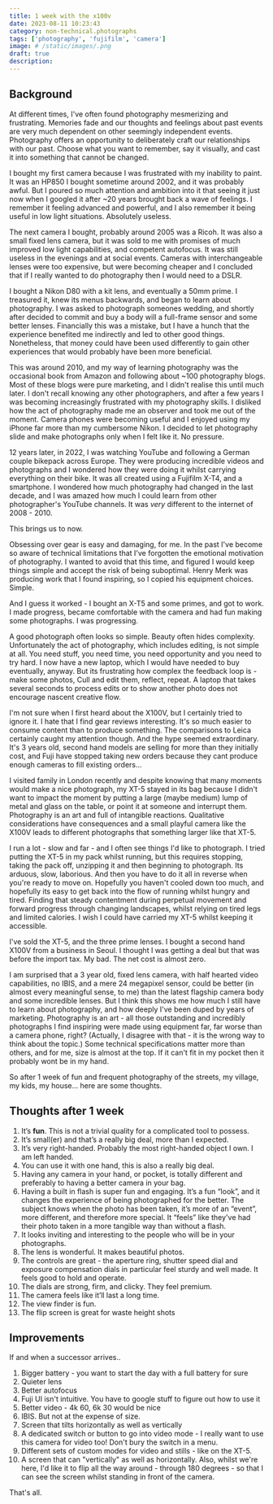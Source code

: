 ```yaml
---
title: 1 week with the x100v
date: 2023-08-11 10:23:43
category: non-technical.photographs
tags: ['photography', 'fujifilm', 'camera']
image: # /static/images/.png
draft: true
description:
---
```


## Background

At different times, I've often found photography mesmerizing and frustrating. Memories fade and our
thoughts and feelings about past events are very much dependent on other seemingly independent
events. Photography offers an opportunity to deliberately craft our relationships with our past.
Choose what you want to remember, say it visually, and cast it into something that cannot be
changed.

I bought my first camera because I was frustrated with my inability to paint. It was an HP850 I
bought sometime around 2002, and it was probably awful. But I poured so much attention and ambition
into it that seeing it just now when I googled it after ~20 years brought back a wave of feelings. I
remember it feeling advanced and powerful, and I also remember it being useful in low light
situations. Absolutely useless.

The next camera I bought, probably around 2005 was a Ricoh. It was also a small fixed lens camera,
but it was sold to me with promises of much improved low light capabilities, and competent
autofocus. It was still useless in the evenings and at social events. Cameras with interchangeable
lenses were too expensive, but were becoming cheaper and I concluded that if I really wanted to do
photography then I would need to a DSLR.

I bought a Nikon D80 with a kit lens, and eventually a 50mm prime. I treasured it, knew its menus
backwards, and began to learn about photography. I was asked to photograph someones wedding, and
shortly after decided to commit and buy a body will a full-frame sensor and some better lenses.
Financially this was a mistake, but I have a hunch that the experience benefited me indirectly and
led to other good things. Nonetheless, that money could have been used differently to gain other
experiences that would probably have been more beneficial.

This was around 2010, and my way of learning photography was the occasional book from Amazon and
following about ~100 photography blogs. Most of these blogs were pure marketing, and I didn't
realise this until much later. I don't recall knowing any other photographers, and after a few years
I was becoming increasingly frustrated with my photography skills. I disliked how the act of
photography made me an observer and took me out of the moment. Camera phones were becoming useful
and I enjoyed using my iPhone far more than my cumbersome Nikon. I decided to let photography slide
and make photographs only when I felt like it. No pressure.

12 years later, in 2022, I was watching YouTube and following a German couple bikepack across
Europe. They were producing incredible videos and photographs and I wondered how they were doing it
whilst carrying everything on their bike. It was all created using a Fujifilm X-T4, and a
smartphone. I wondered how much photography had changed in the last decade, and I was amazed how
much I could learn from other photographer's YouTube channels. It was _very_ different to the
internet of 2008 - 2010.

This brings us to now.

Obsessing over gear is easy and damaging, for me. In the past I've become so aware of technical
limitations that I've forgotten the emotional motivation of photography. I wanted to avoid that this
time, and figured I would keep things simple and accept the risk of being suboptimal. Henry Merk was
producing work that I found inspiring, so I copied his equipment choices. Simple.

And I guess it worked - I bought an X-T5 and some primes, and got to work. I made progress, became
comfortable with the camera and had fun making some photographs. I was progressing.

A good photograph often looks so simple. Beauty often hides complexity. Unfortunately the act of
photography, which includes editing, is not simple at all. You need stuff, you need time, you need
opportunity and you need to try hard. I now have a new laptop, which I would have needed to buy
eventually, anyway. But its frustrating how complex the feedback loop is - make some photos, Cull
and edit them, reflect, repeat. A laptop that takes several seconds to process edits or to show
another photo does not encourage nascent creative flow.

I'm not sure when I first heard about the X100V, but I certainly tried to ignore it. I hate that I
find gear reviews interesting. It's so much easier to consume content than to produce something. The
comparisons to Leica certainly caught my attention though. And the hype seemed extraordinary. It's 3
years old, second hand models are selling for more than they initially cost, and Fuji have stopped
taking new orders because they cant produce enough cameras to fill existing orders...

I visited family in London recently and despite knowing that many moments would make a nice
photograph, my XT-5 stayed in its bag because I didn't want to impact the moment by putting a large
(maybe medium) lump of metal and glass on the table, or point it at someone and interrupt them.
Photography is an art and full of intangible reactions. Qualitative considerations have consequences
and a small playful camera like the X100V leads to different photographs that something larger like
that XT-5.

I run a lot - slow and far - and I often see things I'd like to photograph. I tried putting the XT-5
in my pack whilst running, but this requires stopping, taking the pack off, unzipping it and then
beginning to photograph. Its arduous, slow, laborious. And then you have to do it all in reverse
when you're ready to move on. Hopefully you haven't cooled down too much, and hopefully its easy to
get back into the flow of running whilst hungry and tired. Finding that steady contentment during
perpetual movement and forward progress through changing landscapes, whilst relying on tired legs
and limited calories. I wish I could have carried my XT-5 whilst keeping it accessible.

I've sold the XT-5, and the three prime lenses. I bought a second hand X100V from a business in
Seoul. I thought I was getting a deal but that was before the import tax. My bad. The net cost is
almost zero.

I am surprised that a 3 year old, fixed lens camera, with half hearted video capabilities, no IBIS,
and a mere 24 megapixel sensor, could be better (in almost every meaningful sense, to me) than the
latest flagship camera body and some incredible lenses. But I think this shows me how much I still
have to learn about photography, and how deeply I've been duped by years of marketing. Photography
is an art - all those outstanding and incredibly photographs I find inspiring were made using
equipment far, far worse than a camera phone, right? (Actually, I disagree with that - it is the
wrong way to think about the topic.) Some technical specifications matter more than others, and for
me, size is almost at the top. If it can't fit in my pocket then it probably wont be in my hand.

So after 1 week of fun and frequent photography of the streets, my village, my kids, my house...
here are some thoughts.

## Thoughts after 1 week

1. It’s **fun**. This is not a trivial quality for a complicated tool to possess.
2. It’s small(er) and that’s a really big deal, more than I expected.
3. It’s very right-handed. Probably the most right-handed object I own. I am left handed.
4. You can use it with one hand, this is also a really big deal.
5. Having any camera in your hand, or pocket, is totally different and preferably to having a better camera in your
   bag.
6. Having a built in flash is super fun and engaging. It’s a fun “look”, and it changes the
   experience of being photographed for the better. The subject knows when the photo has been taken,
   it’s more of an “event”, more different, and therefore more special. It “feels” like they've had
   their photo taken in a more tangible way than without a flash.
7. It looks inviting and interesting to the people who will be in your photographs.
8. The lens is wonderful. It makes beautiful photos.
9. The controls are great - the aperture ring, shutter speed dial and exposure compensation dials in
   particular feel sturdy and well made. It feels good to hold and operate.
10. The dials are strong, firm, and clicky. They feel premium.
11. The camera feels like it’ll last a long time.
12. The view finder is fun.
13. The flip screen is great for waste height shots

## Improvements

If and when a successor arrives..

1. Bigger battery - you want to start the day with a full battery for sure
2. Quieter lens
3. Better autofocus
4. Fuji UI isn't intuitive. You have to google stuff to figure out how to use it
5. Better video - 4k 60, 6k 30 would be nice
6. IBIS. But not at the expense of size.
7. Screen that tilts horizontally as well as vertically
8. A dedicated switch or button to go into video mode - I really want to use this camera for video too! Don't bury the switch in a menu.
9. Different sets of custom modes for video and stills - like on the XT-5.
10. A screen that can "vertically" as well as horizontally. Also, whilst we're here, I'd like it to
    flip all the way around - through 180 degrees - so that I can see the screen whilst standing in
    front of the camera.

That's all.

